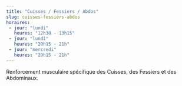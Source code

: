 ```yaml
---
title: "Cuisses / Fessiers / Abdos"
slug: cuisses-fessiers-abdos
horaires:
 - jour: "lundi"
   heures: "12h30 - 13h15"
 - jour: "lundi"
   heures: "20h15 - 21h"
 - jour: "mercredi"
   heures: "20h15 - 21h"
---
```

Renforcement musculaire spécifique des Cuisses, des Fessiers et des Abdominaux.
